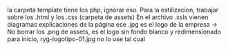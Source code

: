 la carpeta template tiene los php, ignorar eso.
Para la estilizacion, trabajar sobre los .html y los .css (carpeta de assets)
En el archivo .xsls vienen diagramas  explicaciones de la página
ese .jpg es el logo de la empresa
    -> No borrar los .png de assets, es el logo sin fondo blanco y redimensionado para inicio,
    ryg-logotipo-01.jpg no lo use tal cual
